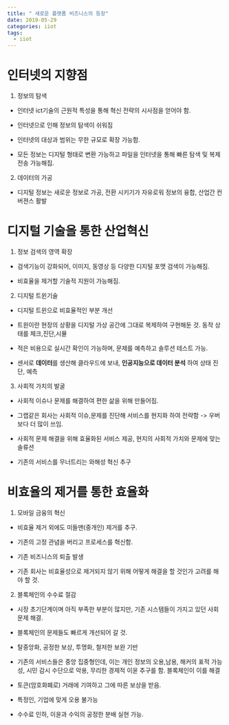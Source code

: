 ```yaml
---
title: " 새로운 플랫폼 비즈니스의 등장"
date: 2019-05-29
categories: iiot
tags: 
  - iiot
---
```



# 인터넷의 지향점
1) 정보의 탐색

 - 인터넷 ict기술의 근원적 특성을 통해 혁신 전략의 시사점을 얻어야 함.
 
 - 인터넷으로 인해 정보의 탐색이 쉬워짐
 
 - 인터넷의 대상과 범위는 무한 규모로 확장 가능함. 
 
 -  모든 정보는 디지털 형태로 변환 가능하고 파일을 인터넷을 통해 빠른 탐색 및 복제 전송 가능해짐.
 
2) 데이터의 가공
 
 - 디지털 정보는 새로운 정보로 가공, 전환 시키기가 자유로워 정보의 융합, 산업간 컨버젼스 활발 
 
# 디지털 기술을 통한 산업혁신
1) 정보 검색의 영역 확장

 - 검색기능이 강화되어, 이미지, 동영상 등 다양한 디지털 포맷 검색이 가능해짐. 
 
 - 비효율을 제거할 기술적 지원이 가능해짐.
 
2) 디지털 트윈기술

 - 디지털 트윈으로 비효율적인 부분 개선 
 
 - 트윈이란 현장의 상황을 디지털 가상 공간에 그대로 복제하여 구현해둔 것. 동작 상태를 체크,진단,시뮬
 
 - 적은 비용으로 실시간 확인이 가능하며, 문제를 예측하고 솔루션 테스트 가능. 

 - 센서로 **데이터**를 생산해 클라우드에 보내, **인공지능으로 데이터 분석** 하여 상태 진단, 예측
 
3) 사회적 가치의 발굴

 - 사회적 이슈나 문제를 해결하여 편한 삶을 위해 만들어짐. 
 
 - 그랩같은 회사는 사회적 이슈,문제를 진단해 서비스를 현지화 하여 전략함 -> 우버보다 더 많이 쓰임. 
 
 - 사회적 문제 해결을 위해 효율화된 서비스 제공, 현지의 사회적 가치와 문제에 맞는 솔류션
 
 - 기존의 서비스를 무너트리는 와해성 혁신 추구
 

# 비효율의 제거를 통한 효율화
1) 모바일 금융의 혁신

 - 비효율 제거 외에도 미들맨(중개인) 제거를 추구. 
 
 - 기존의 고정 관념을 버리고 프로세스를 혁신함.
 
 - 기존 비즈니스의 퇴출 발생
 
 - 기존 회사는 비효율성으로 제거되지 않기 위해 어떻게 해결을 할 것인가 고려를 해야 할 것.
 
2) 블록체인의 수수료 절감

 - 시장 초기단계이며 아직 부족한 부분이 많지만, 기존 시스템들이 가지고 있던 사회 문제 해결.
 
 - 블록체인의 문제들도 빠르게 개선되어 갈 것.
 
 - 탈중앙화, 공정한 보상, 투명화, 철저한 보완 기반
 
 - 기존의 서비스들은 중앙 집중형인데, 이는 개인 정보의 오용,남용, 해커의 표적 가능성,
 시민 감시 수단으로 악용, 무리한 경제적 이윤 추구를 함. 블록체인이 이를 해결
 
 - 토큰(암호화폐로) 거래에 기여하고 그에 따른 보상을 받음. 
 
 - 특정인, 기업에 맞게 오용 불가능
 
 - 수수료 인하, 이윤과 수익의 공정한 분배 실현 가능. 
 
 
